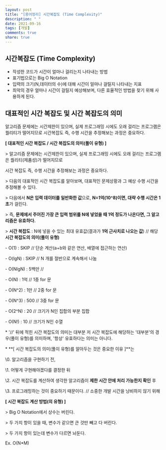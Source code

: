```yaml
---
layout: post
title: "[용어정리] 시간복잡도 (Time Complexity)"
description: " "
date: 2021-09-16
tags: [개발]
comments: true
share: true
---
```


## 시간복잡도 (Time Complexity)

- 작성한 코드가 시간이 얼마나 걸리는지 나타내는 방법
- 표기법으로는 Big O Notation
- 입력의 크기(N,데이터의 수)에 대해 시간이 얼마나 걸릴지 나타내는 지표
- 최악의 경우 얼마나 시간이 걸릴지 예상해보며, 다른 효율적인 방법을 찾기 위해 사용하게 된다.



## 대표적인 시간 복잡도 및 시간 복잡도의 의미

알고리즘 문제에는 시간제한이 있으며, 실제 프로그래밍 시에도 오래 걸리는 프로그램은 퀄리티가 떨어지므로 시간복잡도 즉, 수행 시간을 추정해보는 과정은 중요하다.

**[ 대표적인 시간 복잡도 / 시간 복잡도의 의미(풀이 유형) ]**

\> 알고리즘 문제에는 시간제한이 있으며, 실제 프로그래밍 시에도 오래 걸리는 프로그램은 퀄리티(제품성)가 떨어지므로

   시간 복잡도 즉, 수행 시간을 추정해보는 과정은 중요하다.

\> 다음의 대표적인 시간 복잡도를 알아보며, 대표적인 문제상황과 그 예상 수행 시간을 추정해볼 수 있다.

\> 다음에서 **N은 입력 데이터를 일반화한 값**으로, **N=1억(10^8)이면, 대략 수행 시간은 1초**가 걸린다.

\> 즉, **문제에서 주어진 가장 큰 입력 범위를 N에 넣었을 때 1억 정도가 나온다면, 그 알고리즘은 유효하다.**



\> **시간 복잡도** : N에 넣을 수 있는 최대 유효값(결과가 **1억 근사치로 나오는 값**) // 해당 **시간 복잡도의 의미(풀이 유형)**

\- O(1) 	: SKIP     // 단순 계산(a+b와 같은 연산, 배열에 접근하는 연산)

\- O(lgN) 	: SKIP	    // N 개를 절반으로 계속해서 나눔

\- O(NlgN) 	: 5백만   // 

\- O(N) 	: 1억	    // 1중 for 문

\- O(N^2) 	: 1만	    // 2중 for 문

\- O(N^3) 	: 500	    // 3중 for 문

\- O(2^N) 	: 20	    // 크기가 N인 집합의 부분 집합

\- O(N!) 	: 10	    // 크기가 N인 수열



\* '//' 뒤에 적힌 시간 복잡도의 의미는 대부분 저 시간 복잡도에 해당하는 '대부분'의 경우(풀이 유형)를 의미하며, '항상' 유효하다는 의미는 아니다.

\* **[ 시간 복잡도의 의미(풀이 유형)를 알아두는 것은 중요한 이유 ]**는

\0. 알고리즘을 구현하기 전, 

\1. 어떻게 구현해야겠다를 결정한 뒤

\2. 시간 복잡도를 계산하여 생각한 알고리즘이 **제한 시간 안에 처리 가능한지 확인** 후

\3. 프로그래밍하는 것이 중요하기 때문이다. // 소중한 개발 시간을 낭비하지 않기 위해





**[ 시간 복잡도 계산 방법(의 유형) ]**

\> Big O Notation에서 상수는 버린다.

\> 두 가지 항이 있을 때, 변수가 같으면 큰 것만 빼고 다 버린다.

\> 두 가지 항이 있는데 변수가 다르면 놔둔다.

Ex. O(N*M)


  